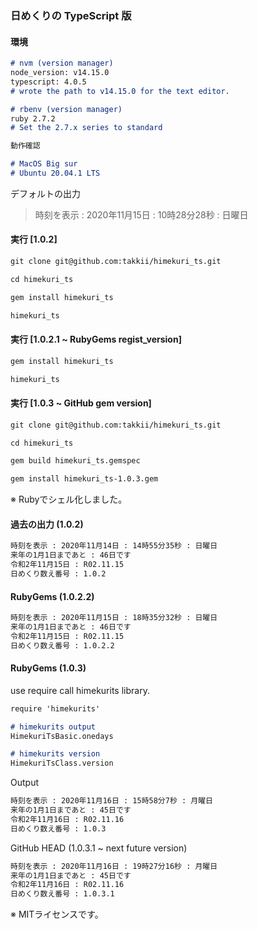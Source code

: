 ### 日めくりの TypeScript 版

#### 環境

```markdown
# nvm (version manager)
node_version: v14.15.0
typescript: 4.0.5
# wrote the path to v14.15.0 for the text editor.

# rbenv (version manager)
ruby 2.7.2
# Set the 2.7.x series to standard

動作確認

# MacOS Big sur
# Ubuntu 20.04.1 LTS
```

デフォルトの出力

> 時刻を表示 : 2020年11月15日 : 10時28分28秒 : 日曜日

#### 実行 [1.0.2]

```markdown
git clone git@github.com:takkii/himekuri_ts.git

cd himekuri_ts

gem install himekuri_ts

himekuri_ts
```

#### 実行 [1.0.2.1 ~ RubyGems regist_version]

```markdown
gem install himekuri_ts

himekuri_ts
```

#### 実行 [1.0.3 ~ GitHub gem version]

```markdown
git clone git@github.com:takkii/himekuri_ts.git

cd himekuri_ts

gem build himekuri_ts.gemspec

gem install himekuri_ts-1.0.3.gem
```

※ Rubyでシェル化しました。

#### 過去の出力 (1.0.2)

```markdown
時刻を表示 : 2020年11月14日 : 14時55分35秒 : 日曜日
来年の1月1日まであと : 46日です
令和2年11月15日 : R02.11.15
日めくり数え番号 : 1.0.2
```

#### RubyGems (1.0.2.2)

```markdown
時刻を表示 : 2020年11月15日 : 18時35分32秒 : 日曜日
来年の1月1日まであと : 46日です
令和2年11月15日 : R02.11.15
日めくり数え番号 : 1.0.2.2
```

#### RubyGems (1.0.3)

use require call himekurits library.

```markdown
require 'himekurits'

# himekurits output
HimekuriTsBasic.onedays

# himekurits version
HimekuriTsClass.version
```

Output

```markdown
時刻を表示 : 2020年11月16日 : 15時58分7秒 : 月曜日
来年の1月1日まであと : 45日です
令和2年11月16日 : R02.11.16
日めくり数え番号 : 1.0.3
```

GitHub HEAD (1.0.3.1 ~ next future version)

```markdown
時刻を表示 : 2020年11月16日 : 19時27分16秒 : 月曜日
来年の1月1日まであと : 45日です
令和2年11月16日 : R02.11.16
日めくり数え番号 : 1.0.3.1
```

※ MITライセンスです。
